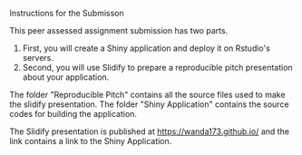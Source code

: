 Instructions for the Submisson

This peer assessed assignment submission has two parts. 
1) First, you will create a Shiny application and deploy it on Rstudio's servers. 
2) Second, you will use Slidify to prepare a reproducible pitch presentation about your application.

The folder "Reproducible Pitch" contains all the source files used to make the slidify presentation.
The folder "Shiny Application" contains the source codes for building the application.

The Slidify presentation is published at https://wanda173.github.io/ and the link contains a link to the Shiny Application.
